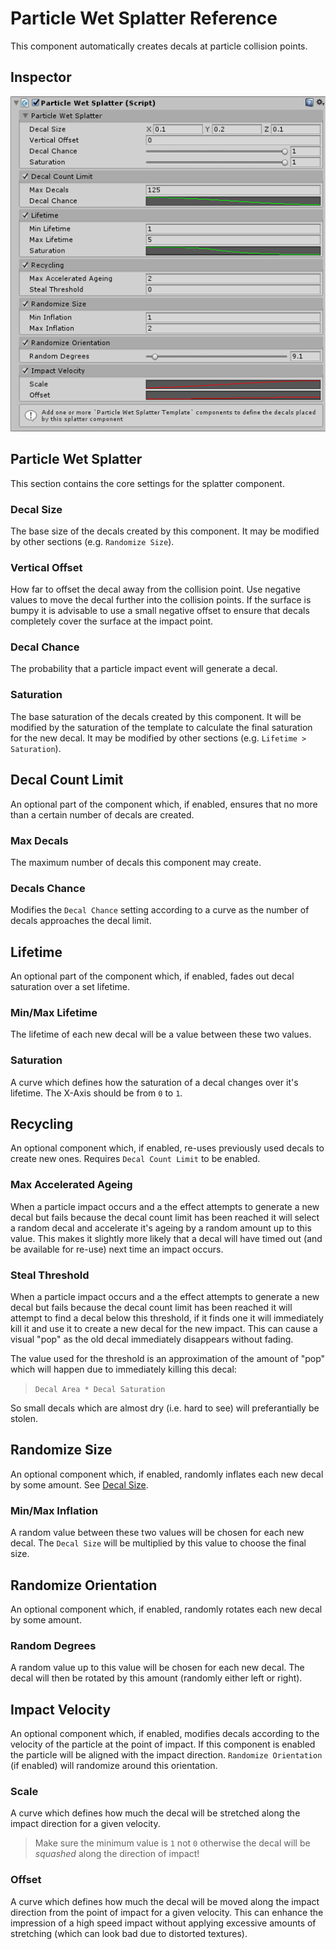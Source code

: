 # Particle Wet Splatter Reference

This component automatically creates decals at particle collision points.

## Inspector

![Particle Wet Splatter Inspector](../images/ParticleWetSplatterInspector.png)

## Particle Wet Splatter

This section contains the core settings for the splatter component.

### Decal Size

The base size of the decals created by this component. It may be modified by other sections (e.g. `Randomize Size`).

### Vertical Offset

How far to offset the decal away from the collision point. Use negative values to move the decal further into the collision points. If the surface is bumpy it is advisable to use a small negative offset to ensure that decals completely cover the surface at the impact point.

### Decal Chance

The probability that a particle impact event will generate a decal.

### Saturation

The base saturation of the decals created by this component. It will be modified by the saturation of the template to calculate the final saturation for the new decal. It may be modified by other sections (e.g. `Lifetime > Saturation`).

## Decal Count Limit

An optional part of the component which, if enabled, ensures that no more than a certain number of decals are created.

### Max Decals

The maximum number of decals this component may create.

### Decals Chance

Modifies the `Decal Chance` setting according to a curve as the number of decals approaches the decal limit.

## Lifetime

An optional part of the component which, if enabled, fades out decal saturation over a set lifetime.

### Min/Max Lifetime

The lifetime of each new decal will be a value between these two values.

### Saturation

A curve which defines how the saturation of a decal changes over it's lifetime. The X-Axis should be from `0` to `1`.

## Recycling

An optional component which, if enabled, re-uses previously used decals to create new ones. Requires `Decal Count Limit` to be enabled.

### Max Accelerated Ageing

When a particle impact occurs and a the effect attempts to generate a new decal but fails because the decal count limit has been reached it will select a random decal and accelerate it's ageing by a random amount up to this value. This makes it slightly more likely that a decal will have timed out (and be available for re-use) next time an impact occurs.

### Steal Threshold

When a particle impact occurs and a the effect attempts to generate a new decal but fails because the decal count limit has been reached it will attempt to find a decal below this threshold, if it finds one it will immediately kill it and use it to create a new decal for the new impact. This can cause a visual "pop" as the old decal immediately disappears without fading.

The value used for the threshold is an approximation of the amount of "pop" which will happen due to immediately killing this decal:

 > `Decal Area * Decal Saturation`

So small decals which are almost dry (i.e. hard to see) will preferantially be stolen.

## Randomize Size

An optional component which, if enabled, randomly inflates each new decal by some amount. See [Decal Size](#Decal-Size).

### Min/Max Inflation

A random value between these two values will be chosen for each new decal. The `Decal Size` will be multiplied by this value to choose the final size.

## Randomize Orientation

An optional component which, if enabled, randomly rotates each new decal by some amount.

### Random Degrees

A random value up to this value will be chosen for each new decal. The decal will then be rotated by this amount (randomly either left or right).

## Impact Velocity

An optional component which, if enabled, modifies decals according to the velocity of the particle at the point of impact. If this component is enabled the particle will be aligned with the impact direction. `Randomize Orientation` (if enabled) will randomize around this orientation.

### Scale

A curve which defines how much the decal will be stretched along the impact direction for a given velocity.

> Make sure the minimum value is `1` not `0` otherwise the decal will be _squashed_ along the direction of impact!

### Offset

A curve which defines how much the decal will be moved along the impact direction from the point of impact for a given velocity. This can enhance the impression of a high speed impact without applying excessive amounts of stretching (which can look bad due to distorted textures).